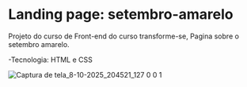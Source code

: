 # Landing page: setembro-amarelo

Projeto do curso de Front-end do curso transforme-se, Pagina sobre o setembro amarelo.

-Tecnologia: HTML e CSS


![Captura de tela_8-10-2025_204521_127 0 0 1](https://github.com/user-attachments/assets/6df1e71e-53d3-4a5b-adc2-087af278167e)
